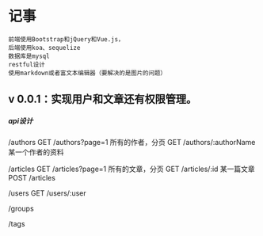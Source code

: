 # 记事
	前端使用Bootstrap和jQuery和Vue.js，
	后端使用koa、sequelize
	数据库是mysql
	restful设计
	使用markdown或者富文本编辑器（要解决的是图片的问题）

## v 0.0.1：实现用户和文章还有权限管理。
##### api设计
/authors
	GET		/authors?page=1 所有的作者，分页
	GET		/authors/:authorName 某一个作者的资料

/articles
	GET		/articles?page=1 所有的文章，分页
	GET		/articles/:id 某一篇文章
	POST 	/articles

/users
	GET		/users/:user

/groups

/tags
